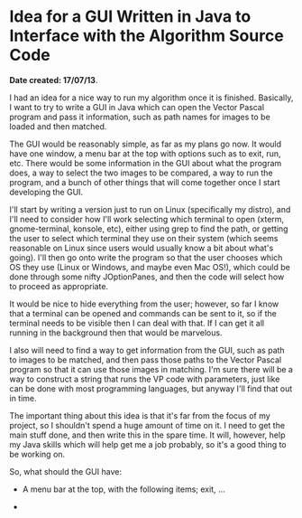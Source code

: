 Idea for a GUI Written in Java to Interface with the Algorithm Source Code
===========================================================================

**Date created: 17/07/13**.

I had an idea for a nice way to run my algorithm once it is finished. Basically, I want to try to
write a GUI in Java which can open the Vector Pascal program and pass it information, such as path
names for images to be loaded and then matched.

The GUI would be reasonably simple, as far as my plans go now. It would have one window, a menu bar at
the top with options such as to exit, run, etc. There would be some information in the GUI about what
the program does, a way to select the two images to be compared, a way to run the program, and a bunch
of other things that will come together once I start developing the GUI.

I'll start by writing a version just to run on Linux (specifically my distro), and I'll need to consider
how I'll work selecting which terminal to open (xterm, gnome-terminal, konsole, etc), either using grep
to find the path, or getting the user to select which terminal they use on their system (which seems
reasonable on Linux since users would usually know a bit about what's going). I'll then go onto write
the program so that the user chooses which OS they use (Linux or Windows, and maybe even Mac OS!), which
could be done through some nifty JOptionPanes, and then the code will select how to proceed as appropriate.

It would be nice to hide everything from the user; however, so far I know that a terminal can be opened and
commands can be sent to it, so if the terminal needs to be visible then I can deal with that. If I can get it
all running in the background then that would be marvelous.

I also will need to find a way to get information from the GUI, such as path to images to be matched, and then
pass those paths to the Vector Pascal program so that it can use those images in matching. I'm sure there will
be a way to construct a string that runs the VP code with parameters, just like can be done with most programming
languages, but anyway I'll find that out in time.

The important thing about this idea is that it's far from the focus of my project, so I shouldn't spend a huge
amount of time on it. I need to get the main stuff done, and then write this in the spare time. It will, however,
help my Java skills which will help get me a job probably, so it's a good thing to be working on.

So, what should the GUI have:

* A menu bar at the top, with the following items; exit, ...

* 
